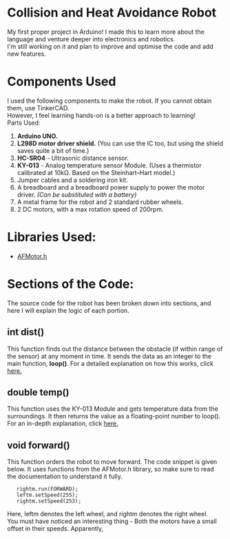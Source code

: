 # Collision and Heat Avoidance Robot
My first proper project in Arduino! I made this to learn more about the language and venture deeper into electronics and robotics.  
I'm still working on it and plan to improve and optimise the code and add new features.
# Components Used
I used the following components to make the robot. If you cannot obtain them, use TinkerCAD.  
However, I feel learning hands-on is a better approach to learning!  
Parts Used:
1. **Arduino UNO.**
2. **L298D motor driver shield.** (You can use the IC too, but using the shield saves quite a bit of time.)
3. **HC-SR04** - Ultrasonic distance sensor.
4. **KY-013** - Analog temperature sensor Module. (Uses a thermistor calibrated at 10kΩ. Based on the Steinhart–Hart model.)
5. Jumper cables and a soldering iron kit.
6. A breadboard and a breadboard power supply to power the motor driver. _(Can be substituted with a battery)_
7. A metal frame for the robot and 2 standard rubber wheels.
8. 2 DC motors, with a max rotation speed of 200rpm.
# Libraries Used:
* [AFMotor.h](https://learn.adafruit.com/afmotor-library-reference)
# Sections of the Code:
The source code for the robot has been broken down into sections, and here I will explain the logic of each portion.
## int dist()
This function finds out the distance between the obstacle (if within range of the sensor) at any moment in time. It sends the data as an integer to the main function, **loop()**.
For a detailed explanation on how this works, click [here.](https://create.arduino.cc/projecthub/abdularbi17/ultrasonic-sensor-hc-sr04-with-arduino-tutorial-327ff6)  
## double temp()
This function uses the KY-013 Module and gets temperature data from the surroundings. It then returns the value as a floating-point number to loop(). For an in-depth explanation, click [here.](https://arduinomodules.info/ky-013-analog-temperature-sensor-module/)
## void forward()
This function orders the robot to move forward. The code snippet is given below. It uses functions from the AFMotor.h library, so make sure to read the documentation to understand it fully.
```leftm.run(FORWARD);
   rightm.run(FORWARD);
   leftm.setSpeed(255);
   rightm.setSpeed(253);
   ```
   Here, leftm denotes the left wheel, and rightm denotes the right wheel.  
   You must have noticed an interesting thing - Both the motors have a small offset in their speeds. Apparently,
   
